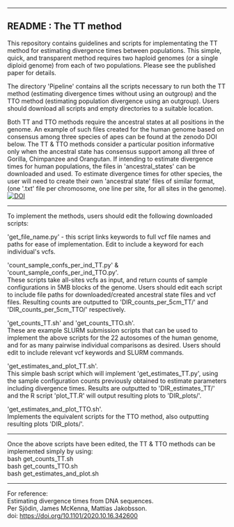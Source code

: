 ---------------------------------------------------------
README : The TT method
---------------------------------------------------------

This repository contains guidelines and scripts for implementating the TT method for estimating divergence times between populations.
This simple, quick, and transparent method requires two haploid genomes (or a single diploid genome) from each of two populations. Please see the published paper for details.

The directory 'Pipeline' contains all the scripts necessary to run both the TT method (estimating divergence times without using an outgroup) and the TTO method (estimating population divergence using an outgroup). Users should download all scripts and empty directories to a suitable location.

Both TT and TTO methods require the ancestral states at all positions in the genome. An example of such files created for the human genome based on consensus among three species of apes can be found at the zenodo DOI below. The TT & TTO methods consider a particular position informative only when the ancestral state has consensus support among all three of Gorilla, Chimpanzee and Orangutan. If intending to estimate divergence times for human populations, the files in 'ancestral_states' can be downloaded and used. To estimate divergence times for other species, the user will need to create their own 'ancestral state' files of similar format, (one '.txt' file per chromosome, one line per site, for all sites in the genome).
[![DOI](https://zenodo.org/badge/DOI/10.5281/zenodo.4441887.svg)](https://doi.org/10.5281/zenodo.4441887)

---------------------------------------------------------

To implement the methods, users should edit the following downloaded scripts:

'get_file_name.py' - this script links keywords to full vcf file names and paths for ease of implementation. Edit to include a keyword for each individual's vcfs.

'count_sample_confs_per_ind_TT.py' & 'count_sample_confs_per_ind_TTO.py'.<br/>
These scripts take all-sites vcfs as input, and return counts of sample configurations in 5MB blocks of the genome. Users should edit each script to include file paths for downloaded/created ancestral state files and vcf files. Resulting counts are outputted to 'DIR_counts_per_5cm_TT/' and 'DIR_counts_per_5cm_TTO/' respectively.

'get_counts_TT.sh' and 'get_counts_TTO.sh'.<br/>
These are example SLURM submission scripts that can be used to implement the above scripts for the 22 autosomes of the human genome, and for as many pairwise individual comparisons as desired. Users should edit to include relevant vcf keywords and SLURM commands.

'get_estimates_and_plot_TT.sh'.<br/>
This simple bash script which will implement 'get_estimates_TT.py', using the sample configuration counts previously obtained to estimate parameters including divergence times. Results are outputted to 'DIR_estimates_TT/' and the R script 'plot_TT.R' will output resulting plots to 'DIR_plots/'.

'get_estimates_and_plot_TTO.sh'.<br/>
Implements the equivalent scripts for the TTO method, also outputting resulting plots 'DIR_plots/'.

---------------------------------------------------------

Once the above scripts have been edited, the TT & TTO methods can be implemented simply by using:<br/>
bash get_counts_TT.sh<br/>
bash get_counts_TTO.sh<br/>
bash get_estimates_and_plot.sh<br/>

---------------------------------------------------------

For reference:<br/>
Estimating divergence times from DNA sequences.<br/>
Per Sjödin, James McKenna, Mattias Jakobsson.<br/>
doi: https://doi.org/10.1101/2020.10.16.342600 









